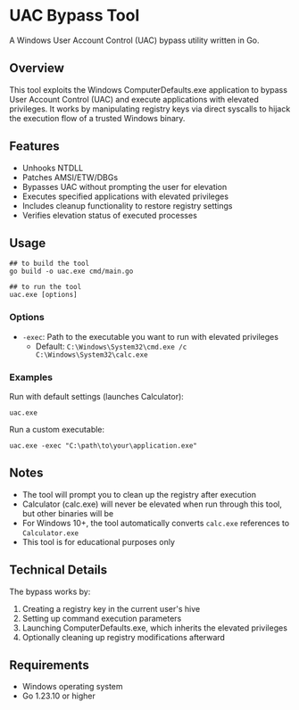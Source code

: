 # UAC Bypass Tool

A Windows User Account Control (UAC) bypass utility written in Go.

## Overview

This tool exploits the Windows ComputerDefaults.exe application to bypass User Account Control (UAC) and execute applications with elevated privileges. It works by manipulating registry keys via direct syscalls to hijack the execution flow of a trusted Windows binary.

## Features
- Unhooks NTDLL
- Patches AMSI/ETW/DBGs 
- Bypasses UAC without prompting the user for elevation
- Executes specified applications with elevated privileges
- Includes cleanup functionality to restore registry settings
- Verifies elevation status of executed processes

## Usage

```
## to build the tool
go build -o uac.exe cmd/main.go

## to run the tool
uac.exe [options]
```

### Options

- `-exec`: Path to the executable you want to run with elevated privileges
  - Default: `C:\Windows\System32\cmd.exe /c C:\Windows\System32\calc.exe`

### Examples

Run with default settings (launches Calculator):
```
uac.exe
```

Run a custom executable:
```
uac.exe -exec "C:\path\to\your\application.exe"
```

## Notes

- The tool will prompt you to clean up the registry after execution
- Calculator (calc.exe) will never be elevated when run through this tool, but other binaries will be
- For Windows 10+, the tool automatically converts `calc.exe` references to `Calculator.exe`
- This tool is for educational purposes only

## Technical Details

The bypass works by:
1. Creating a registry key in the current user's hive
2. Setting up command execution parameters
3. Launching ComputerDefaults.exe, which inherits the elevated privileges
4. Optionally cleaning up registry modifications afterward

## Requirements

- Windows operating system
- Go 1.23.10 or higher
